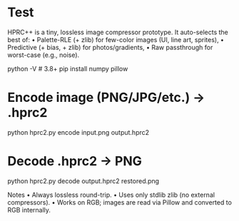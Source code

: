 # Test

HPRC++ is a tiny, lossless image compressor prototype. It auto-selects the best of:
	•	Palette-RLE (+ zlib) for few-color images (UI, line art, sprites),
	•	Predictive (+ bias, + zlib) for photos/gradients,
	•	Raw passthrough for worst-case (e.g., noise).

python -V   # 3.8+
pip install numpy pillow

# Encode image (PNG/JPG/etc.) -> .hprc2
python hprc2.py encode input.png output.hprc2

# Decode .hprc2 -> PNG
python hprc2.py decode output.hprc2 restored.png

Notes
	•	Always lossless round-trip.
	•	Uses only stdlib zlib (no external compressors).
	•	Works on RGB; images are read via Pillow and converted to RGB internally.
